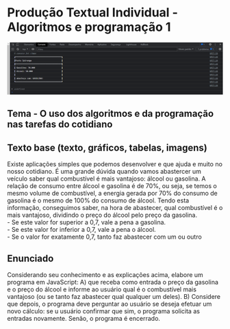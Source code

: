 <h1> Produção Textual Individual - Algoritmos e programação 1</h1>
<img src= "/img/postoIpiranga.png" alt = "PTI">
<h2> Tema - O uso dos algoritmos e da programação nas tarefas do cotidiano</h2>
<h2>Texto base (texto, gráficos, tabelas, imagens)</h2>
Existe aplicações simples que podemos desenvolver e que ajuda e muito no nosso cotidiano. É uma grande dúvida quando vamos abastercer um veículo saber qual combustível é mais vantajoso: álcool ou gasolina. A relação de consumo entre álcool e gasolina é de 70%, ou seja, se temos o mesmo volume de combustível, a energia gerada por 70% do consumo de gasolina é o mesmo de 100% do consumo de álcool. Tendo esta informação, conseguimos saber, na hora de abastecer, qual combustível é o mais vantajoso, dividindo o preço do álcool pelo preço da gasolina.
<br>
- Se este valor for superior a 0,7, vale a pena a gasolina.
  <br>
- Se este valor for inferior a 0,7, vale a pena o álcool.
  <br>
- Se o valor for exatamente 0,7, tanto faz abastecer com um ou outro
<h2>Enunciado</h2>
Considerando seu conhecimento e as explicações acima, elabore um programa em JavaScript:
A) que receba como entrada o preço da gasolina e o preço do álcool e
informe ao usuário qual é o combustível mais vantajoso (ou se tanto faz
abastecer qual qualquer um deles).
B) Considere que depois, o programa deve perguntar ao usuário se deseja
efetuar um novo cálculo: se u usuário confirmar que sim, o programa
solicita as entradas novamente. Senão, o programa é encerrado.
